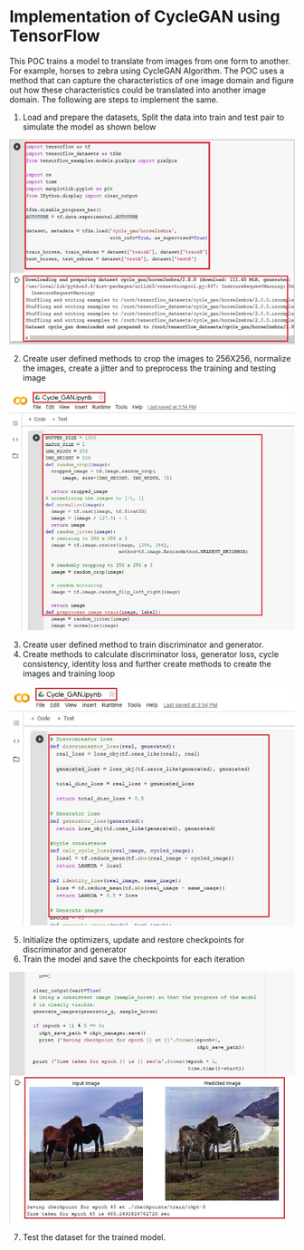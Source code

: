 # Implementation of CycleGAN using TensorFlow
This POC trains a model to translate from images from one form to another. For example, horses to zebra using CycleGAN Algorithm. The POC uses a method that can capture the characteristics of one image domain and figure out how these characteristics could be translated into another image domain. The following are steps to implement the same.
1.	Load and prepare the datasets, Split the data into train and test pair to simulate the model as shown below

 ![Alt text](https://github.com/Protontech-1803/DataScience/blob/master/CycleGAN/load_dataset.jpg)
 
2.	Create user defined methods to crop the images to 256X256, normalize the images, create a jitter and to preprocess the training and testing image

 ![Alt text](https://github.com/Protontech-1803/DataScience/blob/master/CycleGAN/resize_image.jpg)
 
3.	Create user defined method to train discriminator and generator.
4.	Create methods to calculate discriminator loss, generator loss, cycle consistency, identity loss and further create methods to create the images and training loop

![Alt text](https://github.com/Protontech-1803/DataScience/blob/master/CycleGAN/calculate_loss.jpg)

5.	Initialize the optimizers, update and restore checkpoints for discriminator and generator 
6.	Train the model and save the checkpoints for each iteration

![Alt text](https://github.com/Protontech-1803/DataScience/blob/master/CycleGAN/train_model.jpg)

7.	Test the dataset for the trained model.

